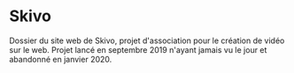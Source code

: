 # Skivo
Dossier du site web de Skivo, projet d'association pour le création de vidéo sur le web. Projet lancé en septembre 2019 n'ayant jamais vu le jour et abandonné en janvier 2020.
